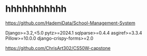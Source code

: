 # hhhhhhhhhhh

https://github.com/HademiData/School-Management-System


Django>=3.2,<5.0
pytz>=2024.1
sqlparse>=0.4.4
asgiref>=3.3.4
Pillow>=10.0.0
django-crispy-forms>=2.0

https://github.com/ChrisArt302/CS50W-capstone
